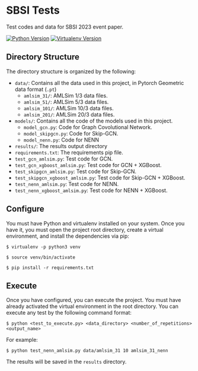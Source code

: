 # SBSI Tests
Test codes and data for SBSI 2023 event paper.

[![Python Version](https://img.shields.io/badge/python-3.8.10-green)](https://www.python.org/downloads/release/python-3810/)
[![Virtualenv Version](https://img.shields.io/badge/virtualenv-20.0.17-green)](https://virtualenv.pypa.io/en/20.0.17/user_guide.html)


## Directory Structure
The directory structure is organized by the following:

 - `data/`: Contains all the data used in this project, in Pytorch Geometric data format (`.pt`)
    - `amlsim_31/`: AMLSim 1/3 data files.
    - `amlsim_51/`: AMLSim 5/3 data files.
    - `amlsim_101/`: AMLSim 10/3 data files.
    - `amlsim_201/`: AMLSim 20/3 data files.
 - `models/`: Contains all the code of the models used in this project.
    - `model_gcn.py`: Code for Graph Covolutional Network.
    - `model_skipgcn.py`: Code for Skip-GCN.
    - `model_nenn.py`: Code for NENN
 - `results/`: The results output directory
 - `requirements.txt`: The requirements pip file.
 - `test_gcn_amlsim.py`: Test code for GCN.
 - `test_gcn_xgboost_amlsim.py`: Test code for GCN + XGBoost.
 - `test_skipgcn_amlsim.py`: Test code for Skip-GCN. 
 - `test_skipgcn_xgboost_amlsim.py`: Test code for Skip-GCN + XGBoost. 
 - `test_nenn_amlsim.py`: Test code for NENN. 
 - `test_nenn_xgboost_amlsim.py`: Test code for NENN + XGBoost.

 ## Configure

 You must have Python and virtualenv installed on your system. Once you have it, you must open the project root directory, create a virtual environment, and install the dependencies via pip:

`$ virtualenv -p python3 venv`

`$ source venv/bin/activate`

`$ pip install -r requirements.txt`

## Execute

Once you have configured, you can execute the project. You must have already activated the virtual environment in the root directory. You can execute any test by the following command format:

`$ python <test_to_execute.py> <data_directory> <number_of_repetitions> <output_name>`

For example:

`$ python test_nenn_amlsim.py data/amlsim_31 10 amlsim_31_nenn`

The results will be saved in the `results` directory.
